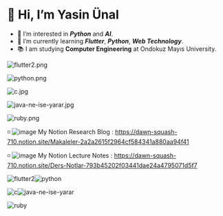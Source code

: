 # 👋 Hi, I’m Yasin Ünal

- 👀 I’m interested in ***Python*** and ***AI***.
- 🌱 I’m currently learning ***Flutter***, ***Python***, ***Web Technology***.
- 📚 I am studying **Computer Engineering** at Ondokuz Mayıs University.

![flutter2.png](https://user-images.githubusercontent.com/56133248/154117444-27197953-7749-4431-8d62-72b054c28b00.png)

![python.png](https://user-images.githubusercontent.com/56133248/154117484-92af626e-3734-4509-a3d5-ce19015aa9c1.png)

![c.jpg](https://user-images.githubusercontent.com/56133248/154117495-57f8ed49-79e5-4f54-af50-83ac0057a4c2.jpg)

![java-ne-ise-yarar.jpg](https://user-images.githubusercontent.com/56133248/154117510-c985d41c-0781-4ded-b296-df59a6c585f2.jpg)

![ruby.png](https://user-images.githubusercontent.com/56133248/154117491-78e736ff-6abd-4348-a966-dd188f527847.png)





  
  ◽️ ![image](https://user-images.githubusercontent.com/56133248/154103197-e2390754-ca4e-4791-981b-1b27e4340e56.png) My Notion Research Blog :  https://dawn-squash-710.notion.site/Makaleler-2a2a2615f2964cf584341a880aa94f41

  ◽️ ![image](https://user-images.githubusercontent.com/56133248/154103197-e2390754-ca4e-4791-981b-1b27e4340e56.png) My Notion Lecture Notes :  https://dawn-squash-710.notion.site/Ders-Notlar-793b45202f03441dae24a4795071d5f7
  
  

  
![flutter2](https://user-images.githubusercontent.com/56133248/154115123-b3ff6ea0-c980-4890-bfd3-99596303811b.png)![python](https://user-images.githubusercontent.com/56133248/154115155-a537eb7e-e8eb-4757-888f-118352786cf9.png)



![c](https://user-images.githubusercontent.com/56133248/154115171-7a06e237-2c64-48fd-a010-84a1386b8f2d.jpg)![java-ne-ise-yarar](https://user-images.githubusercontent.com/56133248/154115175-8086f4fb-e961-40d6-80e5-0d20e0d381ea.jpg)


![ruby](https://user-images.githubusercontent.com/56133248/154115179-27356bab-6b9d-4fb8-9938-5f578272f928.png)



  
  
<!---
Pilestin/Pilestin is a ✨ special ✨ repository because its `README.md` (this file) appears on your GitHub profile.
You can click the Preview link to take a look at your changes.
--->
